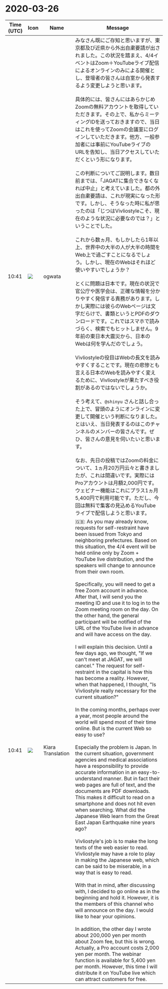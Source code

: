 # 2020-03-26

|Time (UTC)|Icon|Name|Message|
|---|---|---|---|
|10:41|![](https://avatars.slack-edge.com/2019-11-22/845042642576_070441337abaca9fb7b3_72.png)|ogwata|みなさん既にご存知と思いますが、東京都及び近県から外出自粛要請が出されました。この状況を踏まえ、4/4イベントはZoom＋YouTubeライブ配信によるオンラインのみによる開催とし、登壇者の皆さんは自室から発表するよう変更しようと思います。<br><br>具体的には、皆さんにはあらかじめZoomの無料アカウントを取得していただきます。その上で、私からミーティングIDを送っておきますので、当日はこれを使ってZoomの会議室にログインしていただきます。他方、一般参加者には事前にYouTubeライブのURLを告知し、当日アクセスしていただくという形になります。<br><br>この判断についてご説明します。数日前までは、「JAGATに集合できなくなれば中止」と考えていました。都の外出自粛要請は、これが現実になった形です。しかし、そうなった時に私が思ったのは「じつはVivliostyleこそ、現在のような状況に必要なのでは？」ということでした。<br><br>これから数ヵ月、もしかしたら1年以上、世界中の大半の人が大半の時間をWeb上で過ごすことになるでしょう。しかし、現在のWebはそれほど使いやすいでしょうか？<br><br>とくに問題は日本です。現在の状況で官公庁や医学会は、正確な情報を分かりやすく発信する責務があります。しかし実際には彼らのWebページは文字だらけで、書類というとPDFのダウンロードです。これではスマホで読みづらく、検索でもヒットしません。9年前の東日本大震災から、日本のWebは何を学んだのでしょう。<br><br>Vivliostyleの役目はWebの長文を読みやすくすることです。現在の悲惨とも言える日本のWebを読みやすく変えるために、Vivliostyleが果たすべき役割があるのではないでしょうか。<br><br>そう考えて、`@shinyu` さんと話し合った上で、冒頭のようにオンラインに変更して開催という判断になりました。とはいえ、当日発表するのはこのチャンネルのメンバーの皆さんです。ぜひ、皆さんの意見を伺いたいと思います。<br><br>なお、先日の投稿ではZoomの料金について、1ヵ月20万円云々と書きましたが、これは間違いです。実際にはProアカウントは月額2,000円です。ウェビナー機能はこれにプラス1ヵ月5,400円で利用可能です。ただし、今回は無料で集客の見込めるYouTubeライブで配信しようと思います。|
|10:41|![](https://avatars.slack-edge.com/2019-08-21/732685848020_f3f20736795184660348_72.png)|Kiara Translation|🇬🇧: As you may already know, requests for self-restraint have been issued from Tokyo and neighboring prefectures. Based on this situation, the 4/4 event will be held online only by Zoom + YouTube live distribution, and the speakers will change to announce from their own room.<br><br>Specifically, you will need to get a free Zoom account in advance. After that, I will send you the meeting ID and use it to log in to the Zoom meeting room on the day. On the other hand, the general participant will be notified of the URL of the YouTube live in advance and will have access on the day.<br><br>I will explain this decision. Until a few days ago, we thought, "If we can't meet at JAGAT, we will cancel." The request for self-restraint in the capital is how this has become a reality. However, when that happened, I thought, "Is Vivliostyle really necessary for the current situation?"<br><br>In the coming months, perhaps over a year, most people around the world will spend most of their time online. But is the current Web so easy to use?<br><br>Especially the problem is Japan. In the current situation, government agencies and medical associations have a responsibility to provide accurate information in an easy-to-understand manner. But in fact their web pages are full of text, and the documents are PDF downloads. This makes it difficult to read on a smartphone and does not hit even when searching. What did the Japanese Web learn from the Great East Japan Earthquake nine years ago?<br><br>Vivliostyle's job is to make the long texts of the web easier to read. Vivliostyle may have a role to play in making the Japanese web, which can be said to be miserable, in a way that is easy to read.<br><br>With that in mind, after discussing with, I decided to go online as in the beginning and hold it. However, it is the members of this channel who will announce on the day. I would like to hear your opinions.<br><br>In addition, the other day I wrote about 200,000 yen per month about Zoom fee, but this is wrong. Actually, a Pro account costs 2,000 yen per month. The webinar function is available for 5,400 yen per month. However, this time I will distribute it on YouTube live which can attract customers for free.|
